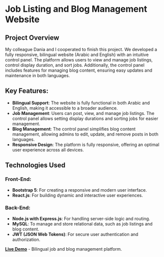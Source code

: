 # Job Listing and Blog Management Website

## Project Overview
My colleague Dania and I cooperated to finish this project. We developed a fully responsive, bilingual website (Arabic and English) with an intuitive control panel. The platform allows users to view and manage job listings, control display duration, and sort jobs. Additionally, the control panel includes features for managing blog content, ensuring easy updates and maintenance in both languages.

## Key Features:
- **Bilingual Support**: The website is fully functional in both Arabic and English, making it accessible to a broader audience.
- **Job Management**: Users can post, view, and manage job listings. The control panel allows setting display durations and sorting jobs for easier management.
- **Blog Management**: The control panel simplifies blog content management, allowing admins to edit, update, and remove posts in both languages.
- **Responsive Design**: The platform is fully responsive, offering an optimal user experience across all devices.

## Technologies Used
### Front-End:
- **Bootstrap 5**: For creating a responsive and modern user interface.
- **React.js**: For building dynamic and interactive user experiences.

### Back-End:
- **Node.js with Express.js**: For handling server-side logic and routing.
- **MySQL**: To manage and store relational data, such as job listings and blog content.
- **JWT (JSON Web Tokens)**: For secure user authentication and authorization.

[**Live Demo**](https://www.kasselsoft.com/en ) - Bilingual job and blog management platform.

